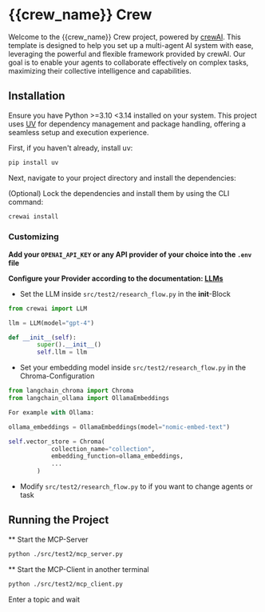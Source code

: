 # {{crew_name}} Crew

Welcome to the {{crew_name}} Crew project, powered by [crewAI](https://crewai.com). This template is designed to help you set up a multi-agent AI system with ease, leveraging the powerful and flexible framework provided by crewAI. Our goal is to enable your agents to collaborate effectively on complex tasks, maximizing their collective intelligence and capabilities.

## Installation

Ensure you have Python >=3.10 <3.14 installed on your system. This project uses [UV](https://docs.astral.sh/uv/) for dependency management and package handling, offering a seamless setup and execution experience.

First, if you haven't already, install uv:

```bash
pip install uv
```

Next, navigate to your project directory and install the dependencies:

(Optional) Lock the dependencies and install them by using the CLI command:
```bash
crewai install
```

### Customizing

**Add your `OPENAI_API_KEY` or any API provider of your choice into the `.env` file**

**Configure your Provider according to the documentation: [LLMs](https://docs.crewai.com/en/concepts/llms)**

- Set the LLM inside `src/test2/research_flow.py` in the __init__-Block
```python
from crewai import LLM

llm = LLM(model="gpt-4")

def __init__(self):
        super().__init__()
        self.llm = llm
```
- Set your embedding model inside `src/test2/research_flow.py` in the Chroma-Configuration
```python
from langchain_chroma import Chroma
from langchain_ollama import OllamaEmbeddings

For example with Ollama:

ollama_embeddings = OllamaEmbeddings(model="nomic-embed-text")

self.vector_store = Chroma(
            collection_name="collection",
            embedding_function=ollama_embeddings,
            ...
        )
```
- Modify `src/test2/research_flow.py` to if you want to change agents or task

## Running the Project

** Start the MCP-Server
```bash
python ./src/test2/mcp_server.py
```

** Start the MCP-Client in another terminal
```bash
python ./src/test2/mcp_client.py
```

Enter a topic and wait
